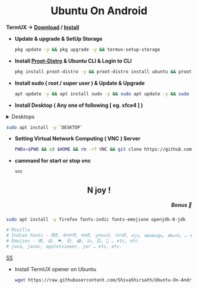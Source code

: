 <h1 align=center>Ubuntu On Android</h1>

**TermUX → [Download](https://f-droid.org/packages/com.termux) / [Install](https://play.google.com/store/apps/details?id=com.termux)**
+ **Update & upgrade & SetUp Storage**
  ```bash
  pkg update -y && pkg upgrade -y && termux-setup-storage
  ```
+ **Install [Proot-Distro](https://github.com/termux/proot-distro) & Ubuntu CLI & Login to CLI**
  ```bash
  pkg install proot-distro -y && proot-distro install ubuntu && proot-distro login ubuntu
  ```
+ **Install sudo ( root / super user ) & Update & Upgrade**
  ```bash
  apt update -y && apt install sudo -y && sudo apt update -y && sudo apt upgrade -y && sudo apt install -y apt-utils dialog git wget
  ``` 
<!--
+ Add User
```bash
adduser <UserName> && echo "<UserName> ALL=(ALL:ALL) ALL" >> /etc/sudoers
```
+ **Install udisks2**
```bash
rm -rf /var/lib/dpkg/info/*.postinst && sudo dpkg --configure -a && sudo apt install udisks2 -y && rm -rf /var/lib/dpkg/info/*.postinst && sudo dpkg --configure -a
``` -->

+ **Install Desktop ( Any one of following [ eg. xfce4 ] )**
<details>
<summary>Desktops</summary>

<details>
&emsp;<summary>Mate</summary>
&emsp;&emsp;DESKTOP&emsp;<code>ubuntu-mate-desktop</code><br>
&emsp;&emsp;START-UP&emsp;<code>mate-session</code>
</details>

</detail>
<details>
&emsp;<summary>Kubuntu</summary>
&emsp;&emsp;DESKTOP&emsp;<code>kubuntu-desktop</code><br>
&emsp;&emsp;START-UP&emsp;<code>startplasma-x11</code>
</details>

<details>
&emsp;<summary>Lightweight X11</summary>
&emsp;&emsp;DESKTOP&emsp;<code>lxde</code><br>
&emsp;&emsp;START-UP&emsp;<code>startlxde</code>
</details>

<details>
&emsp;<summary>X Forms Common</summary>
&emsp;&emsp;DESKTOP&emsp;<code>xfce4 xfce4-goodies</code><br>
&emsp;&emsp;START-UP&emsp;<code>startxfce4</code>
</details>

</details>

  ```bash
  sudo apt install -y `DESKTOP` 
  ```

+ **Setting Virtual Network Computing ( VNC ) Server**
  ```bash
  PWDx=$PWD && cd $HOME && rm -rf VNC && git clone https://github.com/ShivaShirsath/VNC.git && cd VNC && bash install && cd $PWDx
  ```
+ **cammand for start or stop vnc**
  ```bash
  vnc 
  ```
<h2 align=center>
  N joy !
</h>

<h5 align=right>Bonus 🥳</h5>

```bash
sudo apt install -y firefox fonts-indic fonts-emojione openjdk-8-jdk

# Mozilla
# Indian Fonts - हिंदी, देवनागरी, मराठी, ગુજરાતી, ਪੰਜਾਬੀ, ಕನ್ನಡ, മലയാളം, తెలుగు, … etc, etc.
# Emojies - 😎, 😃, ❤, 😍, 😂, 👍, 😊, 🎉 … etc, etc.
# java, javac, appletviewer, jar … etc, etc.
```

[SS](Simple.md)

+ Install TermUX opener on Ubuntu
  ```bash
  wget https://raw.githubusercontent.com/ShivaShirsath/Ubuntu-On-Android/main/TermUX.desktop -O $HOME/Desktop/TermUX.desktop && chmod +x $HOME/Desktop/TermUX.desktop
  ```
